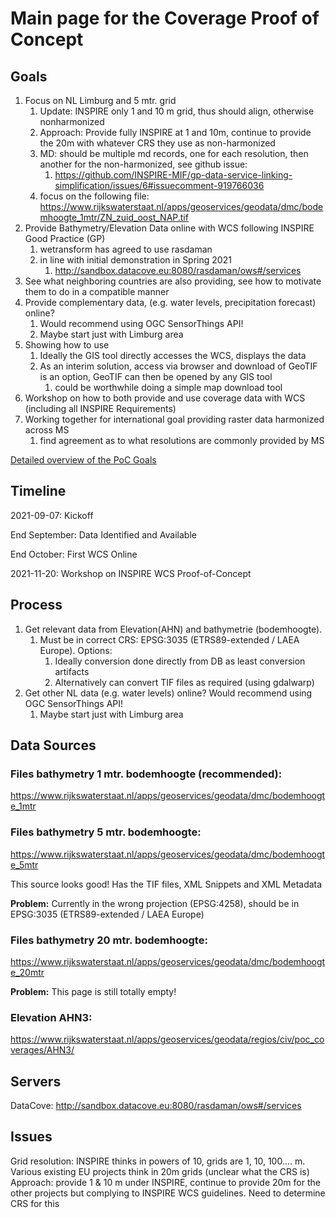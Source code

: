 # Main page for the Coverage Proof of Concept

## Goals
1. Focus on NL Limburg and 5 mtr. grid
   1. Update: INSPIRE only 1 and 10 m grid, thus should align, otherwise nonharmonized
   2. Approach: Provide fully INSPIRE at 1 and 10m, continue to provide the 20m with whatever CRS they use as non-harmonized
   3. MD: should be multiple md records, one for each resolution, then another for the non-harmonized, see github issue:
      1. https://github.com/INSPIRE-MIF/gp-data-service-linking-simplification/issues/6#issuecomment-919766036
   1. focus on the following file: https://www.rijkswaterstaat.nl/apps/geoservices/geodata/dmc/bodemhoogte_1mtr/ZN_zuid_oost_NAP.tif
3. Provide Bathymetry/Elevation Data online with WCS following INSPIRE Good Practice (GP)
   1. wetransform has agreed to use rasdaman 
   2. in line with initial demonstration in Spring 2021
      1. http://sandbox.datacove.eu:8080/rasdaman/ows#/services
4. See what neighboring countries are also providing, see how to motivate them to do in a compatible manner
5. Provide complementary data, (e.g. water levels, precipitation forecast) online? 
   1. Would recommend using OGC SensorThings API!
   1. Maybe start just with Limburg area
6. Showing how to use
   1. Ideally the GIS tool directly accesses the WCS, displays the data
   1. As an interim solution, access via browser and download of GeoTIF is an option, GeoTIF can then be opened by any GIS tool
      1. could be worthwhile doing a simple map download tool
7. Workshop on how to both provide and use coverage data with WCS (including all INSPIRE Requirements)
8. Working together for international goal providing raster data harmonized across MS
   1. find agreement as to what resolutions are commonly provided by MS

[Detailed overview of the PoC Goals](docs/goals.md)

## Timeline

2021-09-07: Kickoff

End September: Data Identified and Available 

End October: First WCS Online

2021-11-20: Workshop on INSPIRE WCS Proof-of-Concept

## Process

1. Get relevant data from Elevation(AHN) and bathymetrie (bodemhoogte).
   1. Must be in correct CRS: EPSG:3035 (ETRS89-extended / LAEA Europe). Options:
      1. Ideally conversion done directly from DB as least conversion artifacts
      2. Alternatively can convert TIF files as required (using gdalwarp)
3. Get other NL data (e.g. water levels) online? Would recommend using OGC SensorThings API!
   1. Maybe start just with Limburg area


## Data Sources

### Files bathymetry 1 mtr. bodemhoogte (recommended):

https://www.rijkswaterstaat.nl/apps/geoservices/geodata/dmc/bodemhoogte_1mtr 


### Files bathymetry 5 mtr. bodemhoogte:
https://www.rijkswaterstaat.nl/apps/geoservices/geodata/dmc/bodemhoogte_5mtr

This source looks good! Has the TIF files, XML Snippets and XML Metadata 

**Problem:** Currently in the wrong projection (EPSG:4258), should be in EPSG:3035 (ETRS89-extended / LAEA Europe)

### Files bathymetry 20 mtr. bodemhoogte:
https://www.rijkswaterstaat.nl/apps/geoservices/geodata/dmc/bodemhoogte_20mtr

**Problem:** This page is still totally empty!

### Elevation AHN3:
https://www.rijkswaterstaat.nl/apps/geoservices/geodata/regios/civ/poc_coverages/AHN3/

## Servers

DataCove: http://sandbox.datacove.eu:8080/rasdaman/ows#/services

## Issues

Grid resolution: INSPIRE thinks in powers of 10, grids are 1, 10, 100.... m. Various existing EU projects think in 20m grids (unclear what the CRS is)
Approach: provide 1 & 10 m under INSPIRE, continue to provide 20m for the other projects but complying to INSPIRE WCS guidelines. Need to determine CRS for this

